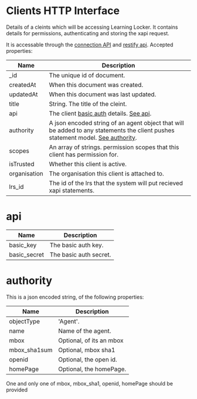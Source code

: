 ---
---

# Clients HTTP Interface

Details of a cleints which will be accessing Learning Locker. It contains details for permissions, authenticating and storing the xapi request.

It is accessable through the [connection API](/http-connection) and [restify api](/http-models). Accepted properties:

Name | Description
--- | ---
_id | The unique id of document.
createdAt | When this document was created.
updatedAt | When this document was last updated.
title | String. The title of the cleint.
api | The client [basic auth](https://en.wikipedia.org/wiki/Basic_access_authentication) details. [See api](#api).
authority | A json encoded string of an agent object that will be added to any statements the client pushes statement model. [See authority](#authority).
scopes | An array of strings. permission scopes that this client has permission for.
isTrusted | Whether this client is active. 
organisation | The organisation this client is attached to.
lrs_id | The id of the lrs that the system will put recieved xapi statements.

# api

Name | Description
--- | ---
basic_key | The basic auth key.
basic_secret | The basic auth secret.

# authority

This is a json encoded string, of the following properties:

Name | Description
--- | ---
objectType | 'Agent'.
name | Name of the agent.
mbox | Optional, of its an mbox
mbox_sha1sum | Optional, mbox sha1
openid | Optional, the open id.
homePage | Optional, the homePage.

One and only one of mbox, mbox_sha1, openid, homePage should be provided